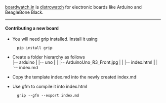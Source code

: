 [boardwatch.in](http://boardwatch.in) is [distrowatch](http://distrowatch.com) for electronic boards like Arduino and BeagleBone Black.  

- - - 
#### Contributing a new board
* You will need grip installed. Install it using

		pip install grip
* Create a folder hierarchy as follows  
|-- arduino 
|     |-- uno 
|     |     |-- ArduinoUno_R3_Front.jpg
|     |     |-- index.html 
|     |     `-- index.md

* Copy the template index.md into the newly created index.md
* Use gfm to compile it into index.html

		grip --gfm --export index.md

